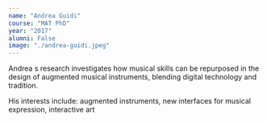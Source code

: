 ```yaml
---
name: "Andrea Guidi"
course: "MAT PhD"
year: "2017"
alumni: False
image: "./andrea-guidi.jpeg"
---
```

Andrea s research investigates how musical skills can be repurposed in the design of augmented musical instruments, blending digital technology and tradition.

His interests include: augmented instruments, new interfaces for musical expression, interactive art